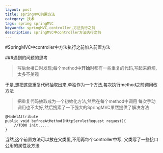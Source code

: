 ```yaml
---
layout: post
title: springMVC前置方法
category: 技术
tags: spring springMVC
keywords: springMVC,controller,方法执行之前
description: springMVC中controller方法执行之前
---
```

#SpringMVC中controller中方法执行之前加入前置方法

###遇到的问题的思考
>写后台接口时发现;每个method中**开始**时都有一些重复的代码,写起来麻烦,太多不美观

于是,想把这些重复代码抽取出来,单独作为一个方法,每次执行method之前调用改方法
>把重复代码抽取成为一个初始化方法,然后在每个method中调用
每次手动调用也不太好,然后搜索了一下强大的SpringMVC果然提供了解决方法

```
@ModelAttribute
public void befroeAtMethod(HttpServletRequest request){
	//TODO init.....
}
```
当然,这个前置方法可以放在父类里,不用再每个controller中写,
父类写了一些接口公用的属性及方法